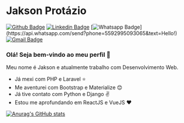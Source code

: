 # Jakson Protázio

[![Github Badge](https://img.shields.io/badge/-Github-000?style=flat-square&logo=Github&logoColor=white&link=https://github.com/JaksonProtazio)](https://github.com/JaksonProtazio)
[![Linkedin Badge](https://img.shields.io/badge/-LinkedIn-blue?style=flat-square&logo=Linkedin&logoColor=white&link=https://www.linkedin.com/in/jakson-protazio/)](https://www.linkedin.com/in/jakson-protazio/)
[![Whatsapp Badge](https://img.shields.io/badge/-Whatsapp-4CA143?style=flat-square&labelColor=4CA143&logo=whatsapp&logoColor=white&link=https://api.whatsapp.com/send?phone=5592995093065&text=Hello!)](https://api.whatsapp.com/send?phone=5592995093065&text=Hello!)
[![Gmail Badge](https://img.shields.io/badge/-Gmail-c14438?style=flat-square&logo=Gmail&logoColor=white&link=mailto:jpv.lic16@uea.edu.br)](mailto:jpv.lic16@uea.edu.br)

### Olá! Seja bem-vindo ao meu perfil 👋

Meu nome é Jakson e atualmente trabalho com Desenvolvimento Web.

- Já mexi com PHP e Laravel :star:
- Me aventurei com Bootstrap e Materialize :blush:
- Já tive contato com Python e Django :v:
- Estou me aprofundando em ReactJS e VueJS :heart:

[![Anurag's GitHub stats](https://github-readme-stats.vercel.app/api?JaksonProtazio=anuraghazra)](https://github.com/anuraghazra/github-readme-stats)
<!--
**JaksonProtazio/JaksonProtazio** is a ✨ _special_ ✨ repository because its `README.md` (this file) appears on your GitHub profile.

Here are some ideas to get you started:

- 🔭 I’m currently working on ...
- 🌱 I’m currently learning ...
- 👯 I’m looking to collaborate on ...
- 🤔 I’m looking for help with ...
- 💬 Ask me about ...
- 📫 How to reach me: ...
- 😄 Pronouns: ...
- ⚡ Fun fact: ...
-->
